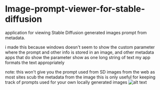 # Image-prompt-viewer-for-stable-diffusion
application for viewing Stable Diffusion generated images prompt from metadata.

i made this because windows doesn't seem to show the custom parameter where the prompt and other info is stored in an image, and other metadata apps that do show the parameter show as one long string of text
my app formats the text appropriately

note: this won't give you the prompt used from SD images from the web as most sites scub the metadata from the image
this is only useful for keeping track of prompts used for your own locally generated images
![alt text](https://i.imgur.com/0HAUH2u.png)
